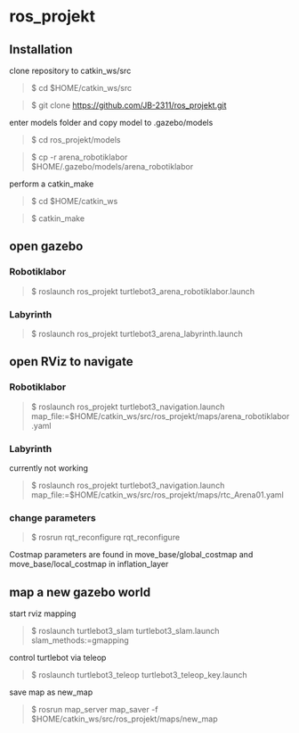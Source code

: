 # ros_projekt
## Installation

clone repository to catkin_ws/src

 >$ cd $HOME/catkin_ws/src

 >$ git clone https://github.com/JB-2311/ros_projekt.git

enter models folder and copy model to .gazebo/models

>$ cd ros_projekt/models

>$ cp -r arena_robotiklabor $HOME/.gazebo/models/arena_robotiklabor

perform a catkin_make

>$ cd $HOME/catkin_ws

>$ catkin_make

## open gazebo
### Robotiklabor

>$ roslaunch ros_projekt turtlebot3_arena_robotiklabor.launch

### Labyrinth

>$ roslaunch ros_projekt turtlebot3_arena_labyrinth.launch

## open RViz to navigate
### Robotiklabor

>$ roslaunch ros_projekt turtlebot3_navigation.launch map_file:=$HOME/catkin_ws/src/ros_projekt/maps/arena_robotiklabor.yaml

### Labyrinth

currently not working

>$ roslaunch ros_projekt turtlebot3_navigation.launch map_file:=$HOME/catkin_ws/src/ros_projekt/maps/rtc_Arena01.yaml

### change parameters

>$ rosrun rqt_reconfigure rqt_reconfigure

Costmap parameters are found in move_base/global_costmap and move_base/local_costmap in inflation_layer

## map a new gazebo world

start rviz mapping

>$ roslaunch turtlebot3_slam turtlebot3_slam.launch slam_methods:=gmapping

control turtlebot via teleop

>$ roslaunch turtlebot3_teleop turtlebot3_teleop_key.launch

save map as new_map

>$ rosrun map_server map_saver -f \$HOME/catkin_ws/src/ros_projekt/maps/new_map




